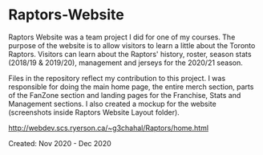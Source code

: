 # Raptors-Website
Raptors Website was a team project I did for one of my courses. The purpose of the website is to allow visitors to learn a little about the Toronto Raptors. Visitors can learn about the Raptors' history, roster, season stats (2018/19 & 2019/20), management and jerseys for the 2020/21 season.

Files in the repository reflect my contribution to this project. I was responsible for doing the main home page, the entire merch section, parts of the FanZone section and landing pages for the Franchise, Stats and Management sections. I also created a mockup for the website (screenshots inside Raptors Website Layout folder).

http://webdev.scs.ryerson.ca/~g3chahal/Raptors/home.html

Created: Nov 2020 - Dec 2020
